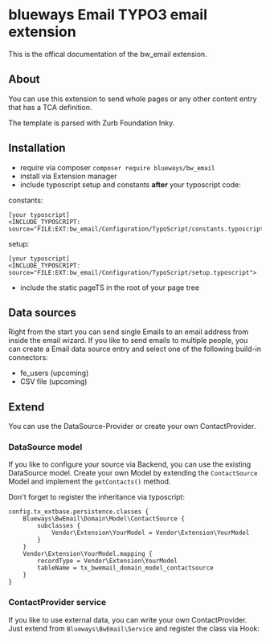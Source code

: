 # blueways Email TYPO3 email extension

This is the offical documentation of the bw_email extension.

## About

You can use this extension to send whole pages or any other content entry that has a TCA definition.

The template is parsed with Zurb Foundation Inky.

## Installation

* require via composer ````composer require blueways/bw_email````
* install via Extension manager
* include typoscript setup and constants **after** your typoscript code:

constants:
```
[your typoscript]
<INCLUDE_TYPOSCRIPT: source="FILE:EXT:bw_email/Configuration/TypoScript/constants.typoscript">
``` 

setup:
```
[your typoscript]
<INCLUDE_TYPOSCRIPT: source="FILE:EXT:bw_email/Configuration/TypoScript/setup.typoscript">
``` 
* include the static pageTS in the root of your page tree

## Data sources

Right from the start you can send single Emails to an email address from inside the email wizard. If you like to send emails to multiple people, you can create a Email data source entry and select one of the following build-in connectors:

* fe_users (upcoming)
* CSV file (upcoming)

## Extend

You can use the DataSource-Provider or create your own ContactProvider.

### DataSource model

If you like to configure your source via Backend, you can use the existing DataSource model. Create your own Model by extending the ```ContactSource``` Model and implement the ```getContacts()``` method.

Don't forget to register the inheritance via typoscript:

```
config.tx_extbase.persistence.classes {
    Blueways\BwEmail\Domain\Model\ContactSource {
        subclasses {
            Vendor\Extension\YourModel = Vendor\Extension\YourModel
        }
    }
    Vendor\Extension\YourModel.mapping {
        recordType = Vendor\Extension\YourModel
        tableName = tx_bwemail_domain_model_contactsource
    }
}
```

### ContactProvider service

If you like to use external data, you can write your own ContactProvider. Just extend from ```Blueways\BwEmail\Service``` and register the class via Hook:

